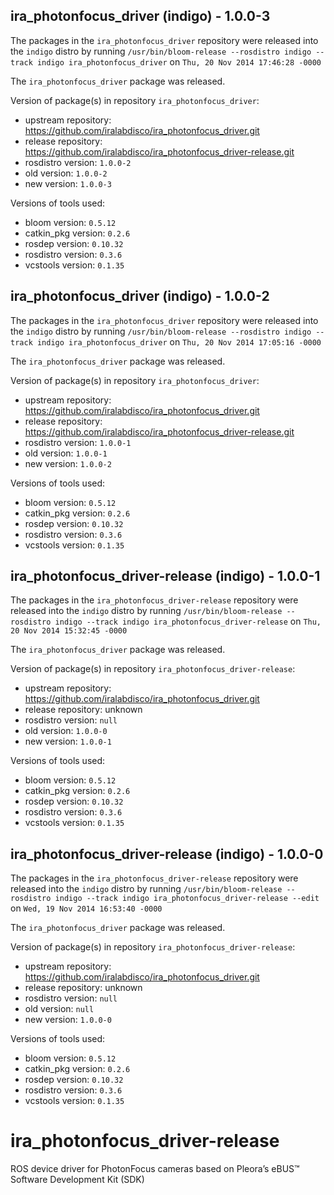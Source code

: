 ## ira_photonfocus_driver (indigo) - 1.0.0-3

The packages in the `ira_photonfocus_driver` repository were released into the `indigo` distro by running `/usr/bin/bloom-release --rosdistro indigo --track indigo ira_photonfocus_driver` on `Thu, 20 Nov 2014 17:46:28 -0000`

The `ira_photonfocus_driver` package was released.

Version of package(s) in repository `ira_photonfocus_driver`:
- upstream repository: https://github.com/iralabdisco/ira_photonfocus_driver.git
- release repository: https://github.com/iralabdisco/ira_photonfocus_driver-release.git
- rosdistro version: `1.0.0-2`
- old version: `1.0.0-2`
- new version: `1.0.0-3`

Versions of tools used:
- bloom version: `0.5.12`
- catkin_pkg version: `0.2.6`
- rosdep version: `0.10.32`
- rosdistro version: `0.3.6`
- vcstools version: `0.1.35`


## ira_photonfocus_driver (indigo) - 1.0.0-2

The packages in the `ira_photonfocus_driver` repository were released into the `indigo` distro by running `/usr/bin/bloom-release --rosdistro indigo --track indigo ira_photonfocus_driver` on `Thu, 20 Nov 2014 17:05:16 -0000`

The `ira_photonfocus_driver` package was released.

Version of package(s) in repository `ira_photonfocus_driver`:
- upstream repository: https://github.com/iralabdisco/ira_photonfocus_driver.git
- release repository: https://github.com/iralabdisco/ira_photonfocus_driver-release.git
- rosdistro version: `1.0.0-1`
- old version: `1.0.0-1`
- new version: `1.0.0-2`

Versions of tools used:
- bloom version: `0.5.12`
- catkin_pkg version: `0.2.6`
- rosdep version: `0.10.32`
- rosdistro version: `0.3.6`
- vcstools version: `0.1.35`


## ira_photonfocus_driver-release (indigo) - 1.0.0-1

The packages in the `ira_photonfocus_driver-release` repository were released into the `indigo` distro by running `/usr/bin/bloom-release --rosdistro indigo --track indigo ira_photonfocus_driver-release` on `Thu, 20 Nov 2014 15:32:45 -0000`

The `ira_photonfocus_driver` package was released.

Version of package(s) in repository `ira_photonfocus_driver-release`:
- upstream repository: https://github.com/iralabdisco/ira_photonfocus_driver.git
- release repository: unknown
- rosdistro version: `null`
- old version: `1.0.0-0`
- new version: `1.0.0-1`

Versions of tools used:
- bloom version: `0.5.12`
- catkin_pkg version: `0.2.6`
- rosdep version: `0.10.32`
- rosdistro version: `0.3.6`
- vcstools version: `0.1.35`


## ira_photonfocus_driver-release (indigo) - 1.0.0-0

The packages in the `ira_photonfocus_driver-release` repository were released into the `indigo` distro by running `/usr/bin/bloom-release --rosdistro indigo --track indigo ira_photonfocus_driver-release --edit` on `Wed, 19 Nov 2014 16:53:40 -0000`

The `ira_photonfocus_driver` package was released.

Version of package(s) in repository `ira_photonfocus_driver-release`:
- upstream repository: https://github.com/iralabdisco/ira_photonfocus_driver.git
- release repository: unknown
- rosdistro version: `null`
- old version: `null`
- new version: `1.0.0-0`

Versions of tools used:
- bloom version: `0.5.12`
- catkin_pkg version: `0.2.6`
- rosdep version: `0.10.32`
- rosdistro version: `0.3.6`
- vcstools version: `0.1.35`


ira_photonfocus_driver-release
==============================

ROS device driver for PhotonFocus cameras based on Pleora’s eBUS™ Software Development Kit (SDK)
